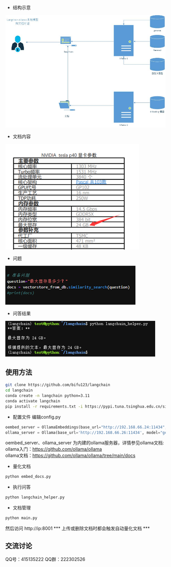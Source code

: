 - 结构示意
<img src="./images/文档对话示意.jpg">

- 文档内容
<img src="./images/文档内容.png">

- 问题
<img src="./images/问题.png">

- 问答结果
<img src="./images/问答结果.png">

## 使用方法
```bash
git clone https://github.com/bifu123/langchain
cd langchain
conda create -n langchain python=3.11
conda activate langchain
pip install -r requirements.txt -i https://pypi.tuna.tsinghua.edu.cn/simple
```
- 配置文件
编辑config.py
```python
oembed_server = OllamaEmbeddings(base_url="http://192.168.66.24:11434", model="nomic-embed-text")
ollama_server = Ollama(base_url='http://192.168.66.26:11434', model="gemma:7b")
```
oembed_server、ollama_server 为内建的ollama服务器，详情参见ollama文档:<br>
ollama入门：https://github.com/ollama/ollama <br>
ollama文档：https://github.com/ollama/ollama/tree/main/docs

- 量化文档
```bash
python embed_docs.py
```

- 执行问答
```bash
python langchain_helper.py
```

- 文档管理
```bash
python main.py
```
然后访问 http://ip:8001
*** 上传或删除文档时都会触发自动量化文档 ***

## 交流讨论
QQ号：415135222
QQ群：222302526 